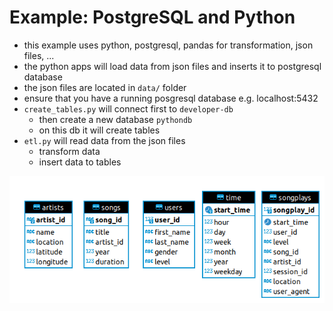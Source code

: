 # Example: PostgreSQL and Python
* this example uses python, postgresql, pandas for transformation, json files, ...
* the python apps will load data from json files and inserts it to postgresql database
* the json files are located in `data/` folder
* ensure that you have a running posgresql database e.g. localhost:5432
* `create_tables.py` will connect first to `developer-db` 
    * then create a new database `pythondb`
    * on this db it will create tables
* `etl.py` will read data from the json files
    * transform data
    * insert data to tables

![schema](schema.png)
